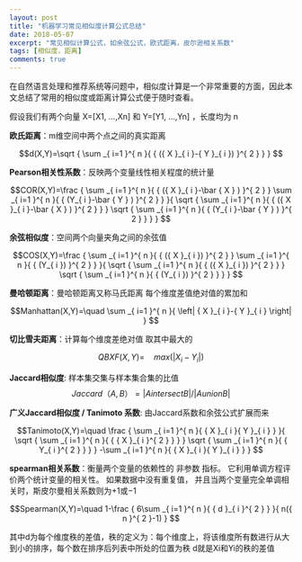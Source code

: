 ```yaml
---
layout: post  
title: "机器学习常见相似度计算公式总结"  
date: 2018-05-07  
excerpt: "常见相似计算公式，如余弦公式，欧式距离，皮尔逊相关系数"  
tags: [相似度，距离]
comments: true
---
```



 在自然语言处理和推荐系统等问题中，相似度计算是一个非常重要的方面，因此本文总结了常用的相似度或距离计算公式便于随时查看。

假设我们有两个向量 X=[X1, …,Xn] 和 Y=[Y1, …,Yn] ，长度均为 n

**欧氏距离**：m维空间中两个点之间的真实距离

$$d(X,Y)=\sqrt { \sum _{ i=1 }^{ n }{ { ({ X }_{ i }-{ Y }_{ i }) }^{ 2 } }  } $$

**Pearson相关性系数**：反映两个变量线性相关程度的统计量

$$COR(X,Y)=\frac { \sum _{ i=1 }^{ n }{ { ({ X }_{ i }-\bar { X } ) }^{ 2 } } \sum _{ i=1 }^{ n }{ { (Y_{ i }-\bar { Y } ) }^{ 2 } }  }{ \sqrt { \sum _{ i=1 }^{ n }{ { ({ X }_{ i }-\bar { X } ) }^{ 2 } }  } \sqrt { \sum _{ i=1 }^{ n }{ { (Y_{ i }-\bar { Y } ) }^{ 2 } }  }  } $$


**余弦相似度**：空间两个向量夹角之间的余弦值

$$COS(X,Y)=\frac { \sum _{ i=1 }^{ n }{ { ({ X }_{ i }) }^{ 2 } } \sum _{ i=1 }^{ n }{ { (Y_{ i }) }^{ 2 } }  }{ \sqrt { \sum _{ i=1 }^{ n }{ { ({ X }_{ i }) }^{ 2 } }  } \sqrt { \sum _{ i=1 }^{ n }{ { (Y_{ i }) }^{ 2 } }  }  } $$

**曼哈顿距离**：曼哈顿距离又称马氏距离 每个维度差值绝对值的累加和

$$Manhattan(X,Y)=\quad \sum _{ i=1 }^{ n }{ \left| { X }_{ i }-{ Y }_{ i } \right|  } $$

**切比雪夫距离**：计算每个维度差绝对值  取其中最大的

$$QBXF(X,Y)=\quad max(\left| { X }_{ i }-{ Y }_{ i } \right| )$$


**Jaccard相似度**: 样本集交集与样本集合集的比值
$$Jaccard（A, B）= |A intersectB| / |A union B|$$

**广义Jaccard相似度 / Tanimoto 系数**:  由Jaccard系数和余弦公式扩展而来

$$Tanimoto(X,Y)=\quad \frac { \sum _{ i=1 }^{ n }{ { X }_{ i }{ Y }_{ i } }  }{ \sqrt { \sum _{ i=1 }^{ n }{ { { X }_{ i }^{ 2 } } }  } \sqrt { \sum _{ i=1 }^{ n }{ { Y_{ i }^{ 2 } } }  } -\sum _{ i=1 }^{ n }{ { X }_{ i }{ Y }_{ i } }  } $$

**spearman相关系数**：衡量两个变量的依赖性的 非参数 指标。 它利用单调方程评价两个统计变量的相关性。 如果数据中没有重复值， 并且当两个变量完全单调相关时，斯皮尔曼相关系数则为+1或−1

$$Spearman(X,Y)=\quad 1-\frac { 6\sum _{ i=1 }^{ n }{ { d }_{ i }^{ 2 } }  }{ n({ n }^{ 2 }-1) } $$

其中d为每个维度秩的差值，秩的定义为：每个维度上，将该维度所有数进行从大到小的排序，每个数在排序后列表中所处的位置为秩  d就是Xi和Yi的秩的差值





